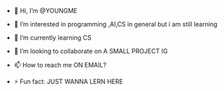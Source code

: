 - 👋 Hi, I’m @YOUNGME
- 👀 I’m interested in programming ,AI,CS in general but i am still learning  
- 🌱 I’m currently learning CS
- 💞️ I’m looking to collaborate on A SMALL PROJECT IG 
- 📫 How to reach me ON EMAIL?

- ⚡ Fun fact: JUST WANNA LERN HERE 
